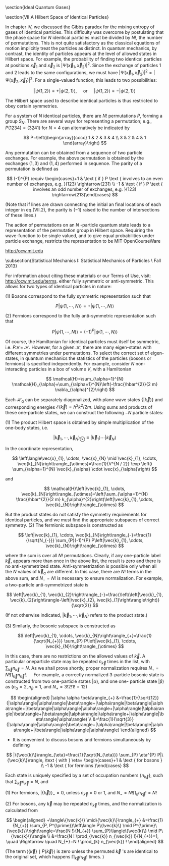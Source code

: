 \section{Ideal Quantum Gases}

\section{VII.A Hilbert Space of Identical Particles}

In chapter IV, we discussed the Gibbs paradox for the mixing entropy of gases of identical particles. This difficulty was overcome by postulating that the phase space for $N$ identical particles must be divided by $N !$, the number of permutations. This is not quite satisfactory as the classical equations of motion implicitly treat the particles as distinct. In quantum mechanics, by contrast, the identity of particles appears at the level of allowed states in Hilbert space. For example, the probability of finding two identical particles at positions $\vec{x}_{1}$ and $\vec{x}_{2}$ is $\left|\Psi\left(\vec{x}_{1}, \vec{x}_{2}\right)\right|^{2} .$ Since the exchange of particles 1 and 2 leads to the same configurations, we must have $\left|\Psi\left(\vec{x}_{1}, \vec{x}_{2}\right)\right|^{2}=\left|\Psi\left(\vec{x}_{2}, \vec{x}_{1}\right)\right|^{2}$. For a single-valued function, this leads to two possibilities:

$$
|\psi(1,2)\rangle=+|\psi(2,1)\rangle, \quad \text { or } \quad|\psi(1,2)\rangle=-|\psi(2,1)\rangle
$$

The Hilbert space used to describe identical particles is thus restricted to obey certain symmetries.

For a system of $N$ identical particles, there are $N !$ permutations $P$, forming a group $S_{N} .$ There are several ways for representing a permutation; e.g., $P(1234)=(3241)$ for $N=4$ can alternatively be indicated by

$$
P=\left(\begin{array}{cccc}
1 & 2 & 3 & 4 \\
3 & 2 & 4 & 1
\end{array}\right)
$$

Any permutation can be obtained from a sequence of two particle exchanges. For example, the above permutation is obtained by the exchanges $(1,3)$ and $(1,4)$ performed in sequence. The parity of a permutation is defined as

$$
(-1)^{P} \equiv \begin{cases}+1 & \text { if } P \text { involves to an even number of exchanges, e.g. }(123) \rightarrow(231) \\ -1 & \text { if } P \text { involves an odd number of exchanges, e.g. }(123) \rightarrow(213)\end{cases}
$$

(Note that if lines are drawn connecting the initial an final locations of each integer in eq.(VII.2), the parity is $(-1)$ raised to the number of intersections of these lines.)

The action of permutations on an $N$ -particle quantum state leads to a representation of the permutation group in Hilbert space. Requiring the wave-function to be single valued, and to give equal probabilities under particle exchange, restricts the representation to be MIT OpenCourseWare

http://ocw.mit.edu

\subsection{Statistical Mechanics I: Statistical Mechanics of Particles \\ Fall 2013}

For information about citing these materials or our Terms of Use, visit: http://ocw.mit.edu/terms. either fully symmetric or anti-symmetric. This allows for two types of identical particles in nature:

(1) Bosons correspond to the fully symmetric representation such that

$$
P|\psi(1, \cdots, N)\rangle=+|\psi(1, \cdots, N)\rangle
$$

(2) Fermions correspond to the fully anti-symmetric representation such that

$$
P|\psi(1, \cdots, N)\rangle=(-1)^{P}|\psi(1, \cdots, N)\rangle
$$

Of course, the Hamiltonian for identical particles must itself be symmetric, i.e. $P \mathcal{H}=$ $\mathcal{H}$. However, for a given $\mathcal{H}$, there are many eigen-states with different symmetries under permutations. To select the correct set of eigen-states, in quantum mechanics the statistics of the particles (bosons or fermions) is specified independently. For example, consider $N$ non-interacting particles in a box of volume $V$, with a Hamiltonian

$$
\mathcal{H}=\sum_{\alpha=1}^{N} \mathcal{H}_{\alpha}=\sum_{\alpha=1}^{N}\left(-\frac{\hbar^{2}}{2 m} \nabla_{\alpha}^{2}\right)
$$

Each $\mathcal{H}_{\alpha}$ can be separately diagonalized, with plane wave states $\{|\vec{k}\rangle\}$ and corresponding energies $\mathcal{E}(\vec{k})=\hbar^{2} k^{2} / 2 m .$ Using sums and products of these one-particle states, we can construct the following $-N$ particle states:

(1) The product Hilbert space is obtained by simple multiplication of the one-body states, i.e.

$$
\left|\vec{k}_{1}, \cdots, \vec{k}_{N}\right\rangle_{\otimes} \equiv\left|\vec{k}_{1}\right\rangle \cdots\left|\vec{k}_{N}\right\rangle
$$

In the coordinate representation,

$$
\left\langle\vec{x}_{1}, \cdots, \vec{x}_{N} \mid \vec{k}_{1}, \cdots, \vec{k}_{N}\right\rangle_{\otimes}=\frac{1}{V^{N / 2}} \exp \left(i \sum_{\alpha=1}^{N} \vec{k}_{\alpha} \cdot \vec{x}_{\alpha}\right)
$$

and

$$
\mathcal{H}\left|\vec{k}_{1}, \cdots, \vec{k}_{N}\right\rangle_{\otimes}=\left(\sum_{\alpha=1}^{N} \frac{\hbar^{2}}{2 m} k_{\alpha}^{2}\right)\left|\vec{k}_{1}, \cdots, \vec{k}_{N}\right\rangle_{\otimes}
$$

But the product states do not satisfy the symmetry requirements for identical particles, and we must find the appropriate subspaces of correct symmetry. (2) The fermionic subspace is constructed as

$$
\left|\vec{k}_{1}, \cdots, \vec{k}_{N}\right\rangle_{-}=\frac{1}{\sqrt{N_{-}}} \sum_{P}(-1)^{P} P\left|\vec{k}_{1}, \cdots, \vec{k}_{N}\right\rangle_{\otimes}
$$

where the sum is over all $N !$ permutations. Clearly, if any one-particle label $\vec{k}$, appears more than once in the above list, the result is zero and there is no anti-symmetrized state. Anti-symmetrization is possible only when all the $N$ values of $\vec{k}_{\alpha}$ are different. In this case, there are $N !$ terms in the above sum, and $N_{-}=N !$ is necessary to ensure normalization. For example, a two-particle anti-symmetrized state is

$$
\left|\vec{k}_{1}, \vec{k}_{2}\right\rangle_{-}=\frac{\left(\left|\vec{k}_{1}, \vec{k}_{2}\right\rangle-\left|\vec{k}_{2}, \vec{k}_{1}\right\rangle\right)}{\sqrt{2}}
$$

(If not otherwise indicated, $\left|\vec{k}_{1}, \cdots, \vec{k}_{N}\right\rangle$ refers to the product state.)

(3) Similarly, the bosonic subspace is constructed as

$$
\left|\vec{k}_{1}, \cdots, \vec{k}_{N}\right\rangle_{+}=\frac{1}{\sqrt{N_{+}}} \sum_{P} P\left|\vec{k}_{1}, \cdots, \vec{k}_{N}\right\rangle_{\otimes}
$$

In this case, there are no restrictions on the allowed values of $\vec{k}$. A particular oneparticle state may be repeated $n_{\vec{k}}$ times in the list, with $\sum_{\vec{k}} n_{\vec{k}}=N .$ As we shall prove shortly, proper normalization requires $N_{+}=N ! \prod_{\vec{k}} n_{\vec{k}} ! . \quad$ For example, a correctly normalized 3-particle bosonic state is constructed from two one-particle states $|\alpha\rangle$, and one one- particle state $|\beta\rangle$ as $\left(n_{\alpha}=2, n_{\beta}=1\right.$, and $\left.N_{+}=3 ! 2 ! 1 !=12\right)$

$$
\begin{aligned}
|\alpha \alpha \beta\rangle_{+} &=\frac{1}{\sqrt{12}}(|\alpha\rangle|\alpha\rangle|\beta\rangle+|\alpha\rangle|\beta\rangle|\alpha\rangle+|\beta\rangle|\alpha\rangle|\alpha\rangle+|\alpha\rangle|\alpha\rangle|\beta\rangle+|\beta\rangle|\alpha\rangle|\alpha\rangle+|\alpha\rangle|\beta\rangle|\alpha\rangle) \\
&=\frac{1}{\sqrt{3}}(|\alpha\rangle|\alpha\rangle|\beta\rangle+|\alpha\rangle|\beta\rangle|\alpha\rangle+|\beta\rangle|\alpha\rangle|\alpha\rangle)
\end{aligned}
$$

- It is convenient to discuss bosons and fermions simultaneously by defining

$$
|\{\vec{k}\}\rangle_{\eta}=\frac{1}{\sqrt{N_{\eta}}} \sum_{P} \eta^{P} P|\{\vec{k}\}\rangle, \text { with } \eta= \begin{cases}+1 & \text { for bosons } \\ -1 & \text { for fermions }\end{cases}
$$

Each state is uniquely specified by a set of occupation numbers $\left\{n_{\vec{k}}\right\}$, such that $\sum_{\vec{k}} n_{\vec{k}}=N$, and

(1) For fermions, $|\{\vec{k}\}\rangle_{-}=0$, unless $n_{\vec{k}}=0$ or 1, and $N_{-}=N ! \prod_{k} n_{\vec{k}} !=N !$

(2) For bosons, any $\vec{k}$ may be repeated $n_{\vec{k}}$ times, and the normalization is calculated from

$$
\begin{aligned}
+\langle\{\vec{k}\} \mid\{\vec{k}\}\rangle_{+} &=\frac{1}{N_{+}} \sum_{P, P^{\prime}}\left\langle P\{\vec{k}\} \mid P^{\prime}\{\vec{k}\}\right\rangle=\frac{N !}{N_{+}} \sum_{P}\langle\{\vec{k}\} \mid P\{\vec{k}\}\rangle \\
&=\frac{N ! \prod_{\vec{k}} n_{\vec{k}} !}{N_{+}}=1, \quad \Rightarrow \quad N_{+}=N ! \prod_{k} n_{\vec{k}} !
\end{aligned}
$$

(The $\operatorname{term}\langle\{\vec{k}\} \mid P\{\vec{k}\}\rangle$ is zero unless the permuted $\vec{k}$ 's are identical to the original set, which happens $\prod_{\vec{k}} n_{\vec{k}} !$ times. $)$
